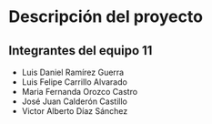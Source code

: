 # Descripción del proyecto

## Integrantes del equipo 11

- Luis Daniel Ramírez Guerra
- Luis Felipe Carrillo Alvarado
- Maria Fernanda Orozco Castro
- José Juan Calderón Castillo
- Victor Alberto Díaz Sánchez
